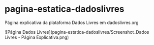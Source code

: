 # pagina-estatica-dadoslivres
Página explicativa da plataforma Dados Livres em dadoslivres.org 

![Página Dados Livres](pagina-estatica-dadoslivres/Screenshot_Dados Livres - Página Explicativa.png)
